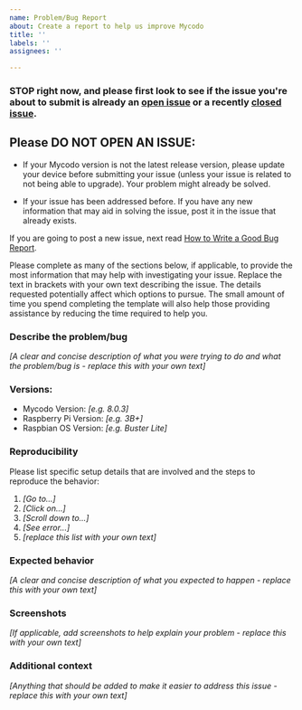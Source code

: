 ```yaml
---
name: Problem/Bug Report
about: Create a report to help us improve Mycodo
title: ''
labels: ''
assignees: ''

---
```

### STOP right now, and please first look to see if the issue you're about to submit is already an [open issue](https://github.com/kizniche/Mycodo/issues?q=is%3Aopen+is%3Aissue) or a recently [closed issue](https://github.com/kizniche/Mycodo/issues?q=is%3Aissue+is%3Aclosed).

## Please DO NOT OPEN AN ISSUE:

 - If your Mycodo version is not the latest release version, please update your device before submitting your issue (unless your issue is related to not being able to upgrade). Your problem might already be solved.

 - If your issue has been addressed before. If you have any new information that may aid in solving the issue, post it in the issue that already exists.

If you are going to post a new issue, next read [How to Write a Good Bug Report](https://forum.kylegabriel.com/t/how-to-write-a-good-bug-report/71).

Please complete as many of the sections below, if applicable, to provide the most information that may help with investigating your issue. Replace the text in brackets with your own text describing the issue. The details requested potentially affect which options to pursue. The small amount of time you spend completing the template will also help those providing assistance by reducing the time required to help you.

### Describe the problem/bug

*[A clear and concise description of what you were trying to do and what the problem/bug is - replace this with your own text]*

### Versions:

 - Mycodo Version: *[e.g. 8.0.3]*
 - Raspberry Pi Version: *[e.g. 3B+]*
 - Raspbian OS Version: *[e.g. Buster Lite]*

### Reproducibility

Please list specific setup details that are involved and the steps to reproduce the behavior:

1. *[Go to...]*
2. *[Click on...]*
3. *[Scroll down to...]*
4. *[See error...]*
5. *[replace this list with your own text]*

### Expected behavior

*[A clear and concise description of what you expected to happen - replace this with your own text]*

### Screenshots

*[If applicable, add screenshots to help explain your problem - replace this with your own text]*

### Additional context

*[Anything that should be added to make it easier to address this issue - replace this with your own text]*
